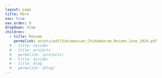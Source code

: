 ```yaml
---
layout: page
title: More
nav: true
nav_order: 8
dropdown: true
children:
  - title: Resume
    permalink: assets/pdf/Subramanian_Chidambaram_Resume_June_2024.pdf
  # - title: divider
  # - title: projects
  #   permalink: /projects/
  # - title: divider
  # - title: blog
  #   permalink: /blog/
---
```

